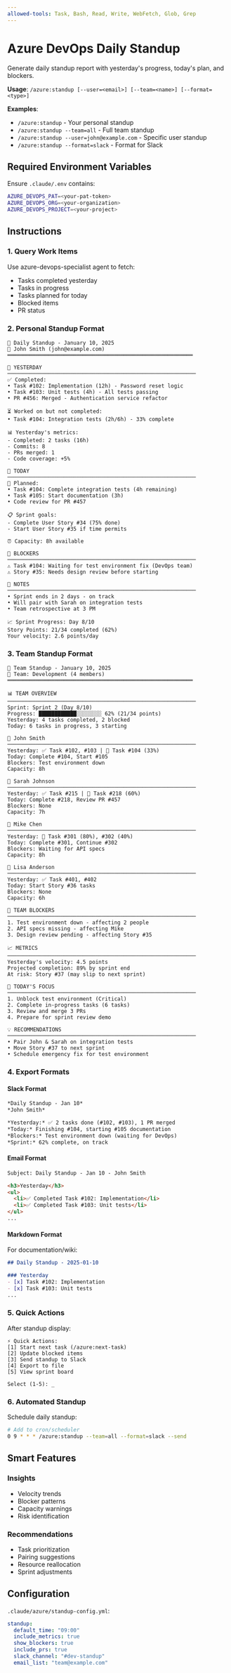 ```yaml
---
allowed-tools: Task, Bash, Read, Write, WebFetch, Glob, Grep
---
```


# Azure DevOps Daily Standup

Generate daily standup report with yesterday's progress, today's plan, and blockers.

**Usage**: `/azure:standup [--user=<email>] [--team=<name>] [--format=<type>]`

**Examples**:
- `/azure:standup` - Your personal standup
- `/azure:standup --team=all` - Full team standup
- `/azure:standup --user=john@example.com` - Specific user standup
- `/azure:standup --format=slack` - Format for Slack

## Required Environment Variables

Ensure `.claude/.env` contains:

```bash
AZURE_DEVOPS_PAT=<your-pat-token>
AZURE_DEVOPS_ORG=<your-organization>
AZURE_DEVOPS_PROJECT=<your-project>
```

## Instructions

### 1. Query Work Items

Use azure-devops-specialist agent to fetch:
- Tasks completed yesterday
- Tasks in progress
- Tasks planned for today
- Blocked items
- PR status

### 2. Personal Standup Format

```
🌅 Daily Standup - January 10, 2025
👤 John Smith (john@example.com)
═══════════════════════════════════════════════════════════

📅 YESTERDAY
────────────────────────────────────────────────────────────
✅ Completed:
• Task #102: Implementation (12h) - Password reset logic
• Task #103: Unit tests (4h) - All tests passing
• PR #456: Merged - Authentication service refactor

⏳ Worked on but not completed:
• Task #104: Integration tests (2h/6h) - 33% complete

📊 Yesterday's metrics:
- Completed: 2 tasks (16h)
- Commits: 8
- PRs merged: 1
- Code coverage: +5%

📅 TODAY
────────────────────────────────────────────────────────────
🎯 Planned:
• Task #104: Complete integration tests (4h remaining)
• Task #105: Start documentation (3h)
• Code review for PR #457

📋 Sprint goals:
- Complete User Story #34 (75% done)
- Start User Story #35 if time permits

⏰ Capacity: 8h available

🚧 BLOCKERS
────────────────────────────────────────────────────────────
⚠️ Task #104: Waiting for test environment fix (DevOps team)
⚠️ Story #35: Needs design review before starting

💬 NOTES
────────────────────────────────────────────────────────────
• Sprint ends in 2 days - on track
• Will pair with Sarah on integration tests
• Team retrospective at 3 PM

📈 Sprint Progress: Day 8/10
Story Points: 21/34 completed (62%)
Your velocity: 2.6 points/day
```

### 3. Team Standup Format

```
🌅 Team Standup - January 10, 2025
👥 Team: Development (4 members)
═══════════════════════════════════════════════════════════

📊 TEAM OVERVIEW
────────────────────────────────────────────────────────────
Sprint: Sprint 2 (Day 8/10)
Progress: ████████████░░░░░░░░ 62% (21/34 points)
Yesterday: 4 tasks completed, 2 blocked
Today: 6 tasks in progress, 3 starting

👤 John Smith
────────────────────────────────────────────────────────────
Yesterday: ✅ Task #102, #103 | 🔄 Task #104 (33%)
Today: Complete #104, Start #105
Blockers: Test environment down
Capacity: 8h

👤 Sarah Johnson
────────────────────────────────────────────────────────────
Yesterday: ✅ Task #215 | 🔄 Task #218 (60%)
Today: Complete #218, Review PR #457
Blockers: None
Capacity: 7h

👤 Mike Chen
────────────────────────────────────────────────────────────
Yesterday: 🔄 Task #301 (80%), #302 (40%)
Today: Complete #301, Continue #302
Blockers: Waiting for API specs
Capacity: 8h

👤 Lisa Anderson
────────────────────────────────────────────────────────────
Yesterday: ✅ Task #401, #402
Today: Start Story #36 tasks
Blockers: None
Capacity: 6h

🚧 TEAM BLOCKERS
────────────────────────────────────────────────────────────
1. Test environment down - affecting 2 people
2. API specs missing - affecting Mike
3. Design review pending - affecting Story #35

📈 METRICS
────────────────────────────────────────────────────────────
Yesterday's velocity: 4.5 points
Projected completion: 89% by sprint end
At risk: Story #37 (may slip to next sprint)

🎯 TODAY'S FOCUS
────────────────────────────────────────────────────────────
1. Unblock test environment (Critical)
2. Complete in-progress tasks (6 tasks)
3. Review and merge 3 PRs
4. Prepare for sprint review demo

💡 RECOMMENDATIONS
────────────────────────────────────────────────────────────
• Pair John & Sarah on integration tests
• Move Story #37 to next sprint
• Schedule emergency fix for test environment
```

### 4. Export Formats

#### Slack Format
```markdown
*Daily Standup - Jan 10*
*John Smith*

*Yesterday:* ✅ 2 tasks done (#102, #103), 1 PR merged
*Today:* Finishing #104, starting #105 documentation
*Blockers:* Test environment down (waiting for DevOps)
*Sprint:* 62% complete, on track
```

#### Email Format
```html
Subject: Daily Standup - Jan 10 - John Smith

<h3>Yesterday</h3>
<ul>
  <li>✅ Completed Task #102: Implementation</li>
  <li>✅ Completed Task #103: Unit tests</li>
</ul>
...
```

#### Markdown Format
For documentation/wiki:
```markdown
## Daily Standup - 2025-01-10

### Yesterday
- [x] Task #102: Implementation
- [x] Task #103: Unit tests
...
```

### 5. Quick Actions

After standup display:

```
⚡ Quick Actions:
[1] Start next task (/azure:next-task)
[2] Update blocked items
[3] Send standup to Slack
[4] Export to file
[5] View sprint board

Select (1-5): _
```

### 6. Automated Standup

Schedule daily standup:

```bash
# Add to cron/scheduler
0 9 * * * /azure:standup --team=all --format=slack --send
```

## Smart Features

### Insights
- Velocity trends
- Blocker patterns
- Capacity warnings
- Risk identification

### Recommendations
- Task prioritization
- Pairing suggestions
- Resource reallocation
- Sprint adjustments

## Configuration

`.claude/azure/standup-config.yml`:
```yaml
standup:
  default_time: "09:00"
  include_metrics: true
  show_blockers: true
  include_prs: true
  slack_channel: "#dev-standup"
  email_list: "team@example.com"
```